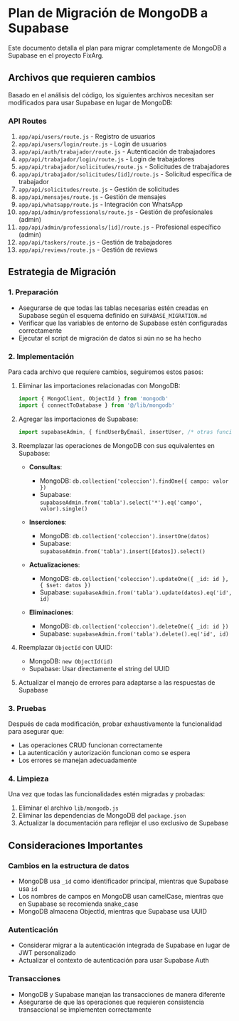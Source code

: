 # Plan de Migración de MongoDB a Supabase

Este documento detalla el plan para migrar completamente de MongoDB a Supabase en el proyecto FixArg.

## Archivos que requieren cambios

Basado en el análisis del código, los siguientes archivos necesitan ser modificados para usar Supabase en lugar de MongoDB:

### API Routes

1. `app/api/users/route.js` - Registro de usuarios
2. `app/api/users/login/route.js` - Login de usuarios
3. `app/api/auth/trabajador/route.js` - Autenticación de trabajadores
4. `app/api/trabajador/login/route.js` - Login de trabajadores
5. `app/api/trabajador/solicitudes/route.js` - Solicitudes de trabajadores
6. `app/api/trabajador/solicitudes/[id]/route.js` - Solicitud específica de trabajador
7. `app/api/solicitudes/route.js` - Gestión de solicitudes
8. `app/api/mensajes/route.js` - Gestión de mensajes
9. `app/api/whatsapp/route.js` - Integración con WhatsApp
10. `app/api/admin/professionals/route.js` - Gestión de profesionales (admin)
11. `app/api/admin/professionals/[id]/route.js` - Profesional específico (admin)
12. `app/api/taskers/route.js` - Gestión de trabajadores
13. `app/api/reviews/route.js` - Gestión de reviews

## Estrategia de Migración

### 1. Preparación

- Asegurarse de que todas las tablas necesarias estén creadas en Supabase según el esquema definido en `SUPABASE_MIGRATION.md`
- Verificar que las variables de entorno de Supabase estén configuradas correctamente
- Ejecutar el script de migración de datos si aún no se ha hecho

### 2. Implementación

Para cada archivo que requiere cambios, seguiremos estos pasos:

1. Eliminar las importaciones relacionadas con MongoDB:
   ```javascript
   import { MongoClient, ObjectId } from 'mongodb'
   import { connectToDatabase } from '@/lib/mongodb'
   ```

2. Agregar las importaciones de Supabase:
   ```javascript
   import supabaseAdmin, { findUserByEmail, insertUser, /* otras funciones */ } from '@/lib/supabase'
   ```

3. Reemplazar las operaciones de MongoDB con sus equivalentes en Supabase:

   - **Consultas**:
     - MongoDB: `db.collection('coleccion').findOne({ campo: valor })`
     - Supabase: `supabaseAdmin.from('tabla').select('*').eq('campo', valor).single()`

   - **Inserciones**:
     - MongoDB: `db.collection('coleccion').insertOne(datos)`
     - Supabase: `supabaseAdmin.from('tabla').insert([datos]).select()`

   - **Actualizaciones**:
     - MongoDB: `db.collection('coleccion').updateOne({ _id: id }, { $set: datos })`
     - Supabase: `supabaseAdmin.from('tabla').update(datos).eq('id', id)`

   - **Eliminaciones**:
     - MongoDB: `db.collection('coleccion').deleteOne({ _id: id })`
     - Supabase: `supabaseAdmin.from('tabla').delete().eq('id', id)`

4. Reemplazar `ObjectId` con UUID:
   - MongoDB: `new ObjectId(id)`
   - Supabase: Usar directamente el string del UUID

5. Actualizar el manejo de errores para adaptarse a las respuestas de Supabase

### 3. Pruebas

Después de cada modificación, probar exhaustivamente la funcionalidad para asegurar que:

- Las operaciones CRUD funcionan correctamente
- La autenticación y autorización funcionan como se espera
- Los errores se manejan adecuadamente

### 4. Limpieza

Una vez que todas las funcionalidades estén migradas y probadas:

1. Eliminar el archivo `lib/mongodb.js`
2. Eliminar las dependencias de MongoDB del `package.json`
3. Actualizar la documentación para reflejar el uso exclusivo de Supabase

## Consideraciones Importantes

### Cambios en la estructura de datos

- MongoDB usa `_id` como identificador principal, mientras que Supabase usa `id`
- Los nombres de campos en MongoDB usan camelCase, mientras que en Supabase se recomienda snake_case
- MongoDB almacena ObjectId, mientras que Supabase usa UUID

### Autenticación

- Considerar migrar a la autenticación integrada de Supabase en lugar de JWT personalizado
- Actualizar el contexto de autenticación para usar Supabase Auth

### Transacciones

- MongoDB y Supabase manejan las transacciones de manera diferente
- Asegurarse de que las operaciones que requieren consistencia transaccional se implementen correctamente